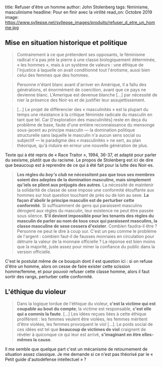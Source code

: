 title: Refuser d'être un homme
author:  John Stolenberg
tags: féminisme, masculinisme
headline: Pour en finir avec la virilité
read_on: Octobre 2019
image: https://www.syllepse.net/syllepse_images/produits/refuser_d_etre_un_homme.jpg

## Mise en situation historique et politique

> Contrairement à ce que prétendent ses opposants, le féminisme radical n'a pas jeté la pierre à une classe biologiquement déterminée, « les hommes », mais à un système de valeurs :  une éthique de l'injustice à laquelle on avait conditionné tout l'érotisme, aussi bien celui des femmes que des hommes.

> Personne n'étant blanc avant d'arriver en Amérique, Il a fallu des générations, et énormément de coercition, avant que ce pays ne devienne blanc. L'Amerique est devenue blanche […] par nécessité de nier la présence des Noir⋅es et de justifier leur assujettissement.

>[…] Le projet de différencier des « masculinités » est la plupart du temps une résistance à la critique féministe radicale du masculin en tant que tel. Car [l'exploration des masculinités] reste en deça du problème de base, faute d'une entière reconnaissance du mensonge sous-jacent au principe masculin — la domination politique structurelle sans laquelle le masculin n'a aucun sens social ou subjectif — le paradigme des « masculinités » ne sert, au plan théorique, qu'à induire en erreur une nouvelle génération de plus.

Texte qui à été repris de « Race Traitor », 1994, 36-37, et adapté pour parler du sexisme, plutôt que du racisme. Le propos de Stolenberg est ici de dire que beaucoup est à reprendre de ce qui à été fait pour la lutte des Noir⋅es.

> **Les règles du *boy's club* ne nécessitent pas que tous ses membres soient des adeptes de la domination masculine, mais simplement qu'iels se plient aux préjugés des autres**. La nécessité de maintenir la solidarité de classe de sexe impose une conformité étouffante aux hommes sur tout question touchant de près ou de loin au sexe.
> **La façon d'abolir le principe masculin est de perturber cette conformité**. Si suffisamment de gens qui paraissent masculins dérogent aux règles du masculin, leur existence ne peut être passée sous silence. **S'il devient impossible pour les tenants des règles du masculin de parler au nom de tous ceux qui paraissent masculins, la classe masculine de sexe cessera d'exister**. Combien faudra-il être ? Personne ne peut le dire à coup sur. C'est un peu comme le problème de l'argent : combien faut-il de fausses monnaies en circulation pour détruire la valeur de la monnaie officielle ? La réponse est bien moins que la majorité, juste assez pour miner la confiance du public dans la version officielle. 

C'est le postulat même de ce bouquin dont il est question ici : si on refuse d'être un homme, alors on cesse de faire exister cette scission homme/femme, et pour pouvoir refuser cette classe homme, alors il faut sortir des rangs, perturber cette conformité.

## L'éthique du violeur

> Dans la logique tordue de l'éthique du violeur, **c'est la victime qui est coupable au bout du compte**; la victime est responsable, **c'est elle qui a commis la faute**. […] Les idées reçues liées à cette éthique prolifèrent : les femmes veulent être violées, les femmes méritent d'être violées, les femmes provoquent le viol […]. Le poids social de ces idées est tel que **beaucoup de victimes de viol** craignent de révéler à quiconque ce qui leur est arrivé, **s'imaginant en être elles-mêmes la cause**.

Il me semble que quelque part c'est un mécanisme de retournement de situation assez classique. Je me demande si ce n'est pas théorisé par le « Petit guide d'autodéfense intellectuel » ?

